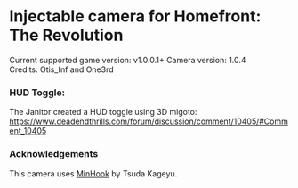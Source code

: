 Injectable camera for Homefront: The Revolution
============================

Current supported game version: v1.0.0.1+
Camera version: 1.0.4  
Credits: Otis_Inf and One3rd

### HUD Toggle:
The Janitor created a HUD toggle using 3D migoto: https://www.deadendthrills.com/forum/discussion/comment/10405/#Comment_10405  

### Acknowledgements
This camera uses [MinHook](https://github.com/TsudaKageyu/minhook) by Tsuda Kageyu.
